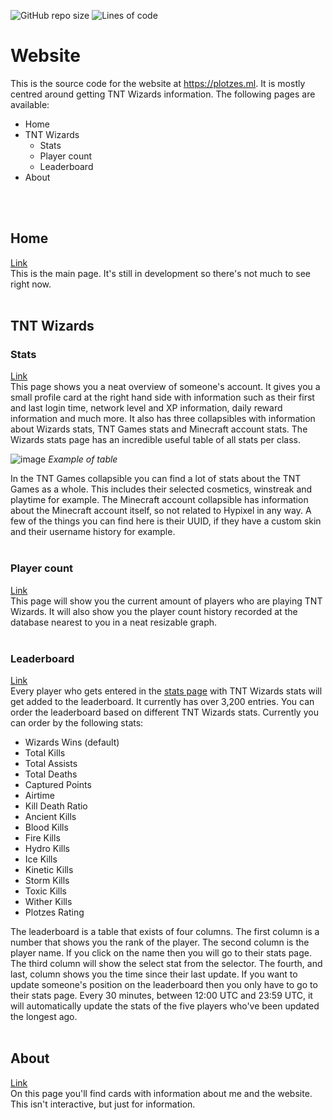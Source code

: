 ![GitHub repo size](https://img.shields.io/github/repo-size/ImPlotzes/Website)
![Lines of code](https://img.shields.io/tokei/lines/github.com/ImPlotzes/Website)
# Website
 This is the source code for the website at https://plotzes.ml. It is mostly centred around getting TNT Wizards information. The following pages are available:
 - Home
 - TNT Wizards
	 - Stats
	 - Player count
	 - Leaderboard
 - About
<br />
<br />

## Home
 [Link](https://plotzes.ml)  
 This is the main page. It's still in development so there's not much to see right now.
<br />
<br />

## TNT Wizards
 ### Stats
 [Link](https://plotzes.ml/stats)  
 This page shows you a neat overview of someone's account. It gives you a small profile card at the right hand side with information such as their first and last login time, network level and XP information, daily reward information and much more. It also has three collapsibles with information about Wizards stats, TNT Games stats and Minecraft account stats. The Wizards stats page has an incredible useful table of all stats per class. 
 
 ![image](https://user-images.githubusercontent.com/47643346/113931776-2778b000-97f3-11eb-9a50-27ec3107c28a.png)
 <i>Example of table</i>

 In the TNT Games collapsible you can find a lot of stats about the TNT Games as a whole. This includes their selected cosmetics, winstreak and playtime for example.
 The Minecraft account collapsible has information about the Minecraft account itself, so not related to Hypixel in any way. A few of the things you can find here is their UUID, if they have a custom skin and their username history for example. 
<br />
<br />

 ### Player count
 [Link](https://plotzes.ml/wizcount)  
 This page will show you the current amount of players who are playing TNT Wizards. It will also show you the player count history recorded at the database nearest to you in a neat resizable graph.
<br />
<br />

 ### Leaderboard
 [Link](https://plotzes.ml/leaderboard)  
 Every player who gets entered in the [stats page](https://plotzes.ml/stats) with TNT Wizards stats will get added to the leaderboard. It currently has over 3,200 entries. You can order the leaderboard based on different TNT Wizards stats. Currently you can order by the following stats:
  - Wizards Wins (default)
  - Total Kills
  - Total Assists
  - Total Deaths
  - Captured Points
  - Airtime
  - Kill Death Ratio
  - Ancient Kills
  - Blood Kills
  - Fire Kills
  - Hydro Kills
  - Ice Kills
  - Kinetic Kills
  - Storm Kills
  - Toxic Kills
  - Wither Kills
  - Plotzes Rating

 The leaderboard is a table that exists of four columns. The first column is a number that shows you the rank of the player. The second column is the player name. If you click on the name then you will go to their stats page. The third column will show the select stat from the selector. The fourth, and last, column shows you the time since their last update. If you want to update someone's position on the leaderboard then you only have to go to their stats page. Every 30 minutes, between 12:00 UTC and 23:59 UTC, it will automatically update the stats of the five players who've been updated the longest ago.
<br />
<br />

## About
  [Link](https://plotzes.ml/about)  
  On this page you'll find cards with information about me and the website. This isn't interactive, but just for information.

